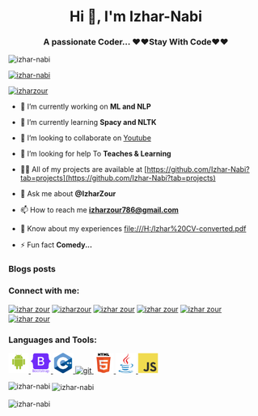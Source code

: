 <h1 align="center">Hi 👋, I'm Izhar-Nabi</h1>
<h3 align="center">A passionate Coder... ❤️❤️Stay With Code❤️❤️</h3>

<p align="left"> <img src="https://komarev.com/ghpvc/?username=izhar-nabi&label=Profile%20views&color=0e75b6&style=flat" alt="izhar-nabi" /> </p>

<p align="left"> <a href="https://github.com/ryo-ma/github-profile-trophy"><img src="https://github-profile-trophy.vercel.app/?username=izhar-nabi" alt="izhar-nabi" /></a> </p>

<p align="left"> <a href="https://twitter.com/izharzour" target="blank"><img src="https://img.shields.io/twitter/follow/izharzour?logo=twitter&style=for-the-badge" alt="izharzour" /></a> </p>

- 🔭 I’m currently working on **ML and NLP**

- 🌱 I’m currently learning **Spacy and NLTK**

- 👯 I’m looking to collaborate on [Youtube](https://www.youtube.com/channel/UCloWf62pykW5mOTK_mK-YIA)

- 🤝 I’m looking for help To **Teaches & Learning**

- 👨‍💻 All of my projects are available at [https://github.com/Izhar-Nabi?tab=projects](https://github.com/Izhar-Nabi?tab=projects)

- 💬 Ask me about **@IzharZour**

- 📫 How to reach me **izharzour786@gmail.com**

- 📄 Know about my experiences [file:///H:/Izhar%20CV-converted.pdf](file:///H:/Izhar%20CV-converted.pdf)

- ⚡ Fun fact **Comedy...**

### Blogs posts
<!-- BLOG-POST-LIST:START -->
<!-- BLOG-POST-LIST:END -->

<h3 align="left">Connect with me:</h3>
<p align="left">
<a href="https://dev.to/izhar zour" target="blank"><img align="center" src="https://cdn.jsdelivr.net/npm/simple-icons@3.0.1/icons/dev-dot-to.svg" alt="izhar zour" height="30" width="40" /></a>
<a href="https://twitter.com/izharzour" target="blank"><img align="center" src="https://raw.githubusercontent.com/rahuldkjain/github-profile-readme-generator/master/src/images/icons/Social/twitter.svg" alt="izharzour" height="30" width="40" /></a>
<a href="https://linkedin.com/in/izhar zour" target="blank"><img align="center" src="https://raw.githubusercontent.com/rahuldkjain/github-profile-readme-generator/master/src/images/icons/Social/linked-in-alt.svg" alt="izhar zour" height="30" width="40" /></a>
<a href="https://fb.com/izhar zour" target="blank"><img align="center" src="https://raw.githubusercontent.com/rahuldkjain/github-profile-readme-generator/master/src/images/icons/Social/facebook.svg" alt="izhar zour" height="30" width="40" /></a>
<a href="https://instagram.com/izhar zour" target="blank"><img align="center" src="https://raw.githubusercontent.com/rahuldkjain/github-profile-readme-generator/master/src/images/icons/Social/instagram.svg" alt="izhar zour" height="30" width="40" /></a>
<a href="https://www.youtube.com/c/izhar zour" target="blank"><img align="center" src="https://raw.githubusercontent.com/rahuldkjain/github-profile-readme-generator/master/src/images/icons/Social/youtube.svg" alt="izhar zour" height="30" width="40" /></a>
</p>

<h3 align="left">Languages and Tools:</h3>
<p align="left"> <a href="https://developer.android.com" target="_blank"> <img src="https://raw.githubusercontent.com/devicons/devicon/master/icons/android/android-original-wordmark.svg" alt="android" width="40" height="40"/> </a> <a href="https://getbootstrap.com" target="_blank"> <img src="https://raw.githubusercontent.com/devicons/devicon/master/icons/bootstrap/bootstrap-plain-wordmark.svg" alt="bootstrap" width="40" height="40"/> </a> <a href="https://www.w3schools.com/cpp/" target="_blank"> <img src="https://raw.githubusercontent.com/devicons/devicon/master/icons/cplusplus/cplusplus-original.svg" alt="cplusplus" width="40" height="40"/> </a> <a href="https://git-scm.com/" target="_blank"> <img src="https://www.vectorlogo.zone/logos/git-scm/git-scm-icon.svg" alt="git" width="40" height="40"/> </a> <a href="https://www.w3.org/html/" target="_blank"> <img src="https://raw.githubusercontent.com/devicons/devicon/master/icons/html5/html5-original-wordmark.svg" alt="html5" width="40" height="40"/> </a> <a href="https://www.java.com" target="_blank"> <img src="https://raw.githubusercontent.com/devicons/devicon/master/icons/java/java-original.svg" alt="java" width="40" height="40"/> </a> <a href="https://developer.mozilla.org/en-US/docs/Web/JavaScript" target="_blank"> <img src="https://raw.githubusercontent.com/devicons/devicon/master/icons/javascript/javascript-original.svg" alt="javascript" width="40" height="40"/> </a> </p>

<p><img align="left" src="https://github-readme-stats.vercel.app/api/top-langs?username=izhar-nabi&show_icons=true&locale=en&layout=compact" alt="izhar-nabi" /></p>

<p>&nbsp;<img align="center" src="https://github-readme-stats.vercel.app/api?username=izhar-nabi&show_icons=true&locale=en" alt="izhar-nabi" /></p>

<p><img align="center" src="https://github-readme-streak-stats.herokuapp.com/?user=izhar-nabi&" alt="izhar-nabi" /></p>
